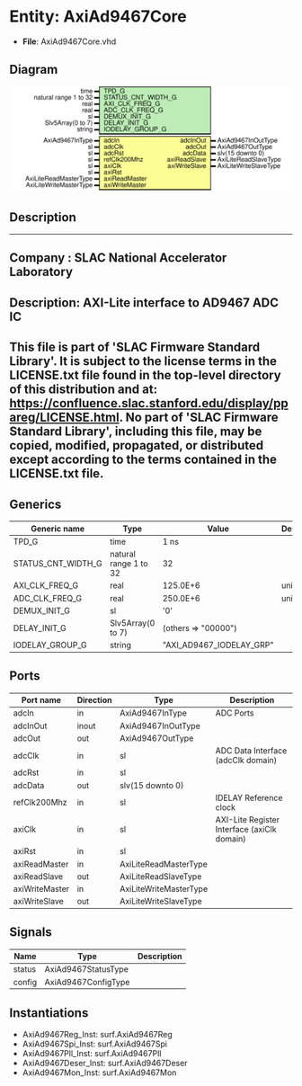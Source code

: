 # Entity: AxiAd9467Core

- **File**: AxiAd9467Core.vhd
## Diagram

![Diagram](AxiAd9467Core.svg "Diagram")
## Description

-----------------------------------------------------------------------------
 Company    : SLAC National Accelerator Laboratory
-----------------------------------------------------------------------------
 Description: AXI-Lite interface to AD9467 ADC IC
-----------------------------------------------------------------------------
 This file is part of 'SLAC Firmware Standard Library'.
 It is subject to the license terms in the LICENSE.txt file found in the
 top-level directory of this distribution and at:
    https://confluence.slac.stanford.edu/display/ppareg/LICENSE.html.
 No part of 'SLAC Firmware Standard Library', including this file,
 may be copied, modified, propagated, or distributed except according to
 the terms contained in the LICENSE.txt file.
-----------------------------------------------------------------------------
## Generics

| Generic name       | Type                  | Value                    | Description  |
| ------------------ | --------------------- | ------------------------ | ------------ |
| TPD_G              | time                  | 1 ns                     |              |
| STATUS_CNT_WIDTH_G | natural range 1 to 32 | 32                       |              |
| AXI_CLK_FREQ_G     | real                  | 125.0E+6                 |  units of Hz |
| ADC_CLK_FREQ_G     | real                  | 250.0E+6                 |  units of Hz |
| DEMUX_INIT_G       | sl                    | '0'                      |              |
| DELAY_INIT_G       | Slv5Array(0 to 7)     | (others => "00000")      |              |
| IODELAY_GROUP_G    | string                | "AXI_AD9467_IODELAY_GRP" |              |
## Ports

| Port name      | Direction | Type                   | Description                                 |
| -------------- | --------- | ---------------------- | ------------------------------------------- |
| adcIn          | in        | AxiAd9467InType        | ADC Ports                                   |
| adcInOut       | inout     | AxiAd9467InOutType     |                                             |
| adcOut         | out       | AxiAd9467OutType       |                                             |
| adcClk         | in        | sl                     | ADC Data Interface (adcClk domain)          |
| adcRst         | in        | sl                     |                                             |
| adcData        | out       | slv(15 downto 0)       |                                             |
| refClk200Mhz   | in        | sl                     | IDELAY Reference clock                      |
| axiClk         | in        | sl                     | AXI-Lite Register Interface (axiClk domain) |
| axiRst         | in        | sl                     |                                             |
| axiReadMaster  | in        | AxiLiteReadMasterType  |                                             |
| axiReadSlave   | out       | AxiLiteReadSlaveType   |                                             |
| axiWriteMaster | in        | AxiLiteWriteMasterType |                                             |
| axiWriteSlave  | out       | AxiLiteWriteSlaveType  |                                             |
## Signals

| Name   | Type                | Description |
| ------ | ------------------- | ----------- |
| status | AxiAd9467StatusType |             |
| config | AxiAd9467ConfigType |             |
## Instantiations

- AxiAd9467Reg_Inst: surf.AxiAd9467Reg
- AxiAd9467Spi_Inst: surf.AxiAd9467Spi
- AxiAd9467Pll_Inst: surf.AxiAd9467Pll
- AxiAd9467Deser_Inst: surf.AxiAd9467Deser
- AxiAd9467Mon_Inst: surf.AxiAd9467Mon

